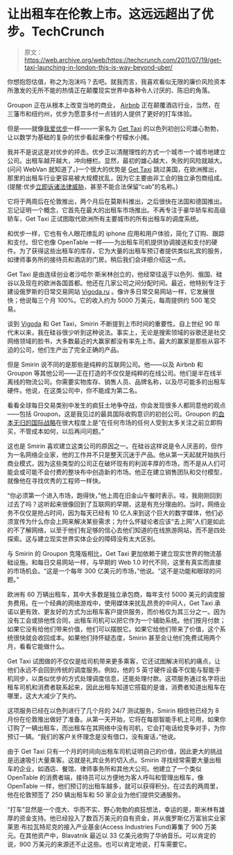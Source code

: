 # 让出租车在伦敦上市。这远远超出了优步。TechCrunch

> 原文：<https://web.archive.org/web/https://techcrunch.com/2011/07/19/get-taxi-launching-in-london-this-is-way-beyond-uber/>

你想抱怨估值，称之为泡沫吗？去吧。就我而言，我喜欢看似无限的廉价风险资本所激发的无所不能的热情正在颠覆现实世界中各种令人讨厌的、陈旧的角落。

Groupon 正在从根本上改变当地的商业， [Airbnb](https://web.archive.org/web/20230204220555/http://www.crunchbase.com/company/airbnb) 正在颠覆酒店行业，当然，在三藩市和纽约州，优步为愿意多付一点钱的人提供了更好的打车体验。

但是——就像[我爱优步](https://web.archive.org/web/20230204220555/https://techcrunch.com/2011/06/15/uber-out-maths-google-on-nyc-etas/)一样——一家名为 [Get Taxi](https://web.archive.org/web/20230204220555/http://www.gettaxi.com/) 的以色列初创公司雄心勃勃，让以数学为基础的复杂的优步看起来像个柠檬水小摊。

我并不是说这是对优步的抨击。优步正以清醒理性的方式一个城市一个城市地建立公司。出租车越开越大，冲向栅栏。显然，最初的雄心越大，失败的风险就越大。(问问 WebVan 就知道了。)一个很大的优势是 [Get Taxi](https://web.archive.org/web/20230204220555/http://www.crunchbase.com/company/get-taxi) 跳过美国，在欧洲推出，那里的出租车行业更容易被大规模扰乱，因为它主要由非工会的独立承包商组成。(提醒:优步[立即诉诸法律威胁](https://web.archive.org/web/20230204220555/https://techcrunch.com/2010/10/25/ubercab-now-just-uber-shares-cease-and-desist-orders/)，甚至不能合法保留“cab”的名称。)

它将于两周后在伦敦推出，两个月后在莫斯科推出，之后很快在法国和德国推出。忘记证明一个概念，它首先在最大的出租车市场推出。不再专注于豪华轿车和高级轿车，Get Taxi 正试图取代欧洲所有主要城市的所有出租车的调度系统。

和优步一样，它也有令人眼花缭乱的 iphone 应用和用户体验，简化了订购、跟踪和支付。但它也像 OpenTable 一样——为出租车司机提供协调接送和支付的硬件。为了获得这些出租车的库存，它为大量的出租车预订者提供类似礼宾的服务，如律师事务所的接待员和酒店的门房。稍后我们会详细介绍这一点。

Get Taxi 是由连续创业者沙哈尔·斯米林创立的，他经常往返于以色列、俄国、硅谷以及现在的欧洲各国首都。他还在几家公司之间分配时间。最近，他特别专注于建设俄罗斯的日常交易网站 [Vigoda.ru](https://web.archive.org/web/20230204220555/http://www.vigoda.ru/) 。像许多日常交易网站一样，它发展很快；他说每三个月 100%。它的收入约为 5000 万美元，每周提供约 500 笔交易。

谈到 [Vigoda](https://web.archive.org/web/20230204220555/http://www.crunchbase.com/company/vigoda) 和 Get Taxi，Smirin 不断提到上市时间的重要性。自上世纪 90 年代末以来，我在硅谷很少听到这种说法。事实上，无论是搜索领域的谷歌还是社交网络领域的脸书，大多数最近的大赢家都没有率先上市。最大的赢家是那些从容不迫的公司，他们生产出了完全正确的产品。

但是 Smirin 说不同的是那些是纯粹的互联网公司。他——以及 Airbnb 和 Groupon 等其他公司——正在打造的不仅仅是纯粹的在线公司。他们是半在线半离线的物流公司。你需要实物库存、销售人员、品牌名称，以及尽可能多的出租车硬件。他说，在这类公司中，你不能成为第二名。

看看全球每日交易类别中发生的疯狂土地争夺战，你会发现很多人都同意他的观点——包括 Groupon，这是我见过的最具国际收购意识的初创公司。Groupon 的[血本无归的国际战略](https://web.archive.org/web/20230204220555/https://techcrunch.com/2011/06/10/you-spent-how-much-groupon-restructures-international-operations-as-mason-goes-to-china/)在很大程度上是“在任何市场的任何人受到太多关注之前立即购买，不管成本如何，以后再问问题。”

这也是 Smirin 喜欢建立这类公司的原因之一。在硅谷这样说是令人厌恶的，但作为一名网络企业家，他的工作并不只是整天沉迷于产品。他从第一天起就开始执行商业模式，因为这些类型的公司正在破坏现有的利润丰厚的市场，而不是从人们可能会或可能不会付费的整块布中创造新的市场。他正在建立销售团队和交付模型，就像他在寻找优秀的工程师一样快。

“你必须第一个进入市场，跑得快，”他上周在旧金山午餐时表示。哇，我刚刚回到过去了吗？这听起来很像回到了互联网的早期，这是有充分理由的。当时，网络业务不仅仅是抢占时间，因为每天已经有 10 亿人来到这个巨大的数字媒体，他们必须宣传为什么你会上网来解决某些需求；为什么怀疑论者应该“去上网”人们是如此的不了解网络，以至于他们有足够的信心去他们知道的在线旅游网站，而不是四处探索。这与建立现实世界实体企业的障碍没有太大区别。

与 Smirin 的 Groupon 克隆版相比，Get Taxi 更加依赖于建立现实世界的物流基础设施。和每日交易网站一样，与早期的 Web 1.0 时代不同，这里有真实而直接的市场机会。“这是一个每年 300 亿美元的市场，”他说。“这不是功能和眼球的问题。”

欧洲有 60 万辆出租车，其中大多数是独立承包商，每年支付 5000 美元的调度服务费用。在一个经典的网络游戏中，使用媒体来扰乱昂贵的中间人，Get Taxi 承诺以更有效、更友好的方式为出租车客户提供服务，而价格仅为其三分之一。因为没有工会或排他性合同，出租车司机可以把它作为一个辅助系统。他们按月付款；如果它没有给他们带来价值，他们可以摆脱它。如果它给他们带来了价值，这个系统很快就会收回成本。如果他们持怀疑态度，Smirin 甚至会让他们免费试用两个月，看看它能做什么。

Get Taxi 试图做的不仅仅是给司机带来更多乘客，它还试图解决司机的痛点，让他们永远不会回到传统的调度服务。例如，他的 5 英寸硬件设备不仅能与智能手机同步，以类似优步的方式处理调度信息，还能处理付款。这项服务通过名字将出租车司机和消费者联系起来，因此出租车知道它搭载的是谁，消费者知道出租车在哪里，这大大减少了失约。

这项服务已经在以色列进行了几个月的 24/7 测试服务，Smirin 相信他已经为 8 月份在伦敦推出做好了准备。从第一天开始，它将在每部智能手机上可用，如果你订购了一辆出租车，而出租车在其网络中没有司机，它会打电话给竞争对手，为你预订一辆。“我们的客户关怀理念是没有借口，没有废话，”他说。

由于 Get Taxi 只有一个月的时间向出租车司机证明自己的价值，因此更大的挑战是迅速吸引大量乘客。这就是礼宾业务的切入点。Smirin 寻找经常需要大量出租车的企业，如酒店、餐馆、律师事务所和其他大公司。他建立了一个类似 OpenTable 的消费者端，接待员可以方便地为客人呼叫和管理出租车，像 OpenTable 一样，他们预订的出租车越多，就可以获得积分。在过去的两周里，他在伦敦预签了 250 辆出租车和 50 家企业为他们提供交通服务。

“打车”显然是一个庞大、华而不实、野心勃勃的疯狂想法，幸运的是，斯米林有雄厚的资金支持。他已经投入了数百万美元的自有资金，并从俄罗斯亿万富翁实业家莱恩·布拉瓦特尼克的接入产业基金(Access Industries Fund)筹集了 900 万美元。在其他资产中，Blavatnik 最近以 33 亿美元收购了华纳音乐。可以肯定的说，900 万美元的来源还不止这些。也可以肯定地说，打车需要它。